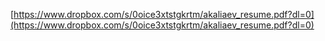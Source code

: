 [https://www.dropbox.com/s/0oice3xtstgkrtm/akaliaev_resume.pdf?dl=0](https://www.dropbox.com/s/0oice3xtstgkrtm/akaliaev_resume.pdf?dl=0)